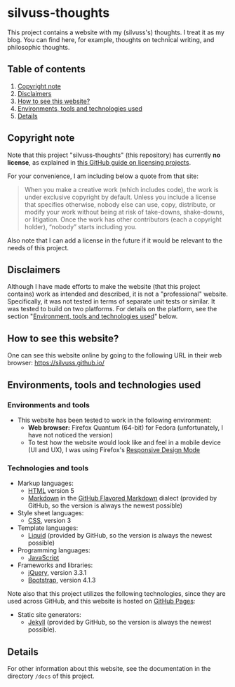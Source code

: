 # silvuss-thoughts

This project contains a website with my (silvuss's) thoughts. I treat it as my blog. You can find here, for example, thoughts on technical writing, and philosophic thoughts.

## Table of contents

1. [Copyright note](#copyright-note)
2. [Disclaimers](#disclaimers)
3. [How to see this website?](#how-to-see-this-website)
4. [Environments, tools and technologies used](#environments-tools-and-technologies-used)
5. [Details](#details)

## Copyright note

Note that this project "silvuss-thoughts" (this repository) has currently **no license**, as explained in [this GitHub guide on licensing projects](https://choosealicense.com/no-permission/).

For your convenience, I am including below a quote from that site:

> When you make a creative work (which includes code), the work is under exclusive copyright by default. Unless you include a license that specifies otherwise, nobody else can use, copy, distribute, or modify your work without being at risk of take-downs, shake-downs, or litigation. Once the work has other contributors (each a copyright holder), “nobody” starts including you.

Also note that I can add a license in the future if it would be relevant to the needs of this project.

## Disclaimers

Although I have made efforts to make the website (that this project contains) work as intended and described, it is not a "professional" website. Specifically, it was not tested in terms of separate unit tests or similar. It was tested to build on two platforms. For details on the platform, see the section "[Environment, tools and technologies used](#environment-tools-and-technologies-used)" below.

## How to see this website?

One can see this website online by going to the following URL in their web browser: https://silvuss.github.io/

## Environments, tools and technologies used

### Environments and tools

- This website has been tested to work in the following environment:
    - **Web browser:** Firefox Quantum (64-bit) for Fedora (unfortunately, I have not noticed the version)
    - To test how the website would look like and feel in a mobile device (UI and UX), I was using Firefox's [Responsive Design Mode](https://developer.mozilla.org/en-US/docs/Tools/Responsive_Design_Mode)

### Technologies and tools

- Markup languages:
    - [HTML](https://en.wikipedia.org/wiki/HTML) version 5
    - [Markdown](https://en.wikipedia.org/wiki/Markdown) in the [GitHub Flavored Markdown](https://github.github.com/gfm/) dialect (provided by GitHub, so the version is always the newest possible)
- Style sheet languages:
    - [CSS](https://en.wikipedia.org/wiki/Cascading_Style_Sheets), version 3
- Template languages:
    - [Liquid](https://shopify.github.io/liquid/) (provided by GitHub, so the version is always the newest possible)
- Programming languages:
    - [JavaScript](https://en.wikipedia.org/wiki/JavaScript)
- Frameworks and libraries:
    - [jQuery](https://en.wikipedia.org/wiki/JQuery), version 3.3.1
    - [Bootstrap](https://en.wikipedia.org/wiki/Bootstrap_(front-end_framework)), version 4.1.3

Note also that this project utilizes the following technologies, since they are used across GitHub, and this website is hosted on [GitHub Pages](https://pages.github.com/):
- Static site generators:
    - [Jekyll](https://en.wikipedia.org/wiki/Jekyll_(software)) (provided by GitHub, so the version is always the newest possible).

## Details

For other information about this website, see the documentation in the directory `/docs` of this project.